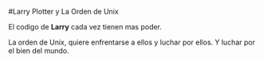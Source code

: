 #Larry Plotter y La Orden de Unix

El codigo de **Larry** cada vez tienen mas poder. 


La orden de Unix, quiere enfrentarse a ellos y luchar por ellos. Y luchar por el bien del mundo.

